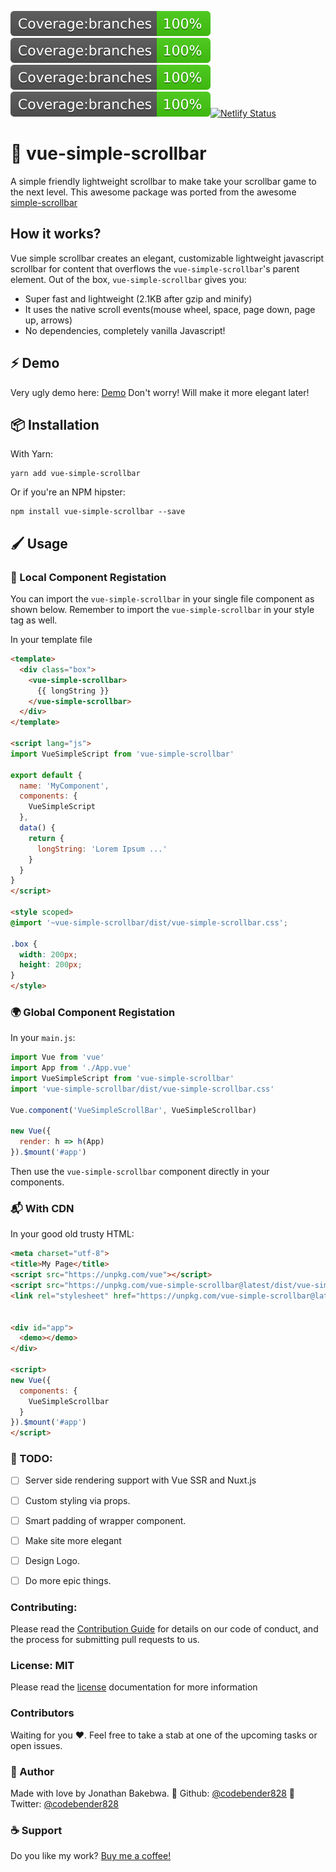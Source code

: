 ![vue-simple-scrollbar](./coverage/badge-branches.svg) ![vue-simple-scrollbar](./coverage/badge-branches.svg) ![vue-simple-scrollbar](./coverage/badge-branches.svg) ![vue-simple-scrollbar](./coverage/badge-branches.svg)[![Netlify Status](https://api.netlify.com/api/v1/badges/cf493ebe-9a4a-45df-94ed-162de0ee999b/deploy-status)](https://app.netlify.com/sites/vigorous-hypatia-ceea9b/deploys)

# 🦉 vue-simple-scrollbar
A simple friendly lightweight scrollbar to make take your scrollbar game to the next level. This awesome package was ported from the awesome [simple-scrollbar](https://github.com/buzinas/simple-scrollbar)

## How it works?
Vue simple scrollbar creates an elegant, customizable lightweight javascript scrollbar for content that overflows the `vue-simple-scrollbar`'s parent element. Out of the box, `vue-simple-scrollbar` gives you:
- Super fast and lightweight (2.1KB after gzip and minify)
- It uses the native scroll events(mouse wheel, space, page down, page up, arrows)
- No dependencies, completely vanilla Javascript!

## ⚡️ Demo
Very ugly demo here: [Demo](https://vue-simple-scrollbar.netlify.com/)
Don't worry! Will make it more elegant later!

## 📦 Installation

With Yarn:
```
yarn add vue-simple-scrollbar
```

Or if you're an NPM hipster:
```
npm install vue-simple-scrollbar --save
```

## 🖌 Usage
### 📌 Local Component Registation
You can import the `vue-simple-scrollbar` in your single file component as shown below. Remember to import the `vue-simple-scrollbar` in your style tag as well.

In your template file
```html
<template>
  <div class="box">
    <vue-simple-scrollbar>
      {{ longString }}
    </vue-simple-scrollbar>
  </div>
</template>

<script lang="js">
import VueSimpleScript from 'vue-simple-scrollbar'

export default {
  name: 'MyComponent',
  components: {
    VueSimpleScript
  },
  data() {
    return {
      longString: 'Lorem Ipsum ...'
    }
  }
}
</script>

<style scoped>
@import '~vue-simple-scrollbar/dist/vue-simple-scrollbar.css';

.box {
  width: 200px;
  height: 200px;
}
</style>

```
### 🌍 Global Component Registation
In your `main.js`:
```js
import Vue from 'vue'
import App from './App.vue'
import VueSimpleScript from 'vue-simple-scrollbar'
import 'vue-simple-scrollbar/dist/vue-simple-scrollbar.css'

Vue.component('VueSimpleScrollBar', VueSimpleScrollbar)

new Vue({
  render: h => h(App)
}).$mount('#app')
```
Then use the `vue-simple-scrollbar` component directly in your components.

### 📬 With CDN
In your good old trusty HTML:
```html
<meta charset="utf-8">
<title>My Page</title>
<script src="https://unpkg.com/vue"></script>
<script src="https://unpkg.com/vue-simple-scrollbar@latest/dist/vue-simple-scrollbar.umd.min.js"></script>
<link rel="stylesheet" href="https://unpkg.com/vue-simple-scrollbar@latest/dist/vue-simple-scrollbar.css">


<div id="app">
  <demo></demo>
</div>

<script>
new Vue({
  components: {
    VueSimpleScrollbar
  }
}).$mount('#app')
</script>
```

### 🥦 TODO:
- [ ] Server side rendering support with Vue SSR and Nuxt.js
- [ ] Custom styling via props.
- [ ] Smart padding of wrapper component.
- [ ] Make site more elegant
- [ ] Design Logo.
- [ ] Do more epic things.


### Contributing:
Please read the [Contribution Guide](./.github/CONTRIBUTING.md) for details on our code of conduct, and the process for submitting pull requests to us.

### License: MIT
Please read the [license](./LICENSE) documentation for more information

### Contributors
Waiting for you ❤️. Feel free to take a stab at one of the upcoming tasks or open issues.

### 🍇 Author 
Made with love by Jonathan Bakebwa.
👣 Github: [@codebender828](https://github.com/codebender828)
🦅 Twitter: [@codebender828](https://twitter.com/codebender828)

### ☕️ Support
Do you like my work? [Buy me a coffee!](https://www.buymeacoffee.com/dIlWof6x5)
